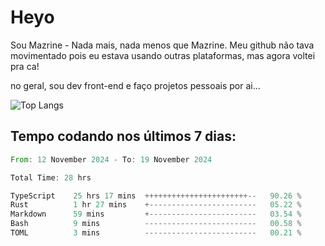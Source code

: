 # Heyo

Sou Mazrine - Nada mais, nada menos que Mazrine.
Meu github não tava movimentado pois eu estava usando outras plataformas, mas agora voltei pra ca!

no geral, sou dev front-end e faço projetos pessoais por ai...

![Top Langs](https://github-readme-stats.vercel.app/api/top-langs/?username=mazrine&layout=donut&theme=tokyonight&layout=compact&langs_count=10)
<!--![Top Languages](https://github-readme-stats.vercel.app/api/top-langs/?username=mazrine&theme=tokyonight&layout=compact&langs_count=10)
-->

## Tempo codando nos últimos 7 dias:
<!--START_SECTION:waka-->

```rust
From: 12 November 2024 - To: 19 November 2024

Total Time: 28 hrs

TypeScript    25 hrs 17 mins  +++++++++++++++++++++++--   90.26 %
Rust          1 hr 27 mins    +------------------------   05.22 %
Markdown      59 mins         +------------------------   03.54 %
Bash          9 mins          -------------------------   00.58 %
TOML          3 mins          -------------------------   00.21 %
```

<!--END_SECTION:waka-->

<!--
**Mazrine/Mazrine** is a ✨ _special_ ✨ repository because its `README.md` (this file) appears on your GitHub profile.

Here are some ideas to get you started:

- 🔭 I’m currently working on ...
- 🌱 I’m currently learning ...
- 👯 I’m looking to collaborate on ...
- 🤔 I’m looking for help with ...
- 💬 Ask me about ...
- 📫 How to reach me: ...
- 😄 Pronouns: ...
- ⚡ Fun fact: ...
-->
